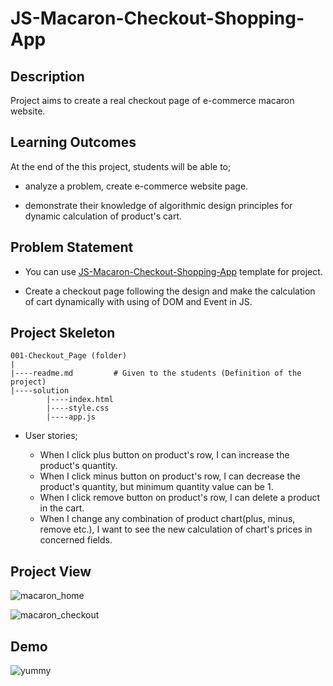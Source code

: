 # JS-Macaron-Checkout-Shopping-App

## Description
Project aims to create a real checkout page of e-commerce macaron website.

## Learning Outcomes

At the end of the this project, students will be able to;

- analyze a problem, create e-commerce website page.

- demonstrate their knowledge of algorithmic design principles for dynamic calculation of product's cart.

   
## Problem Statement

- You can use [JS-Macaron-Checkout-Shopping-App](https://github.com/bzceval/javascript-macaron-checkout-app) template for project.

- Create a checkout page following the design and make the calculation of cart dynamically with using of DOM and Event in JS.


## Project Skeleton 

```
001-Checkout_Page (folder)
|
|----readme.md         # Given to the students (Definition of the project)          
|----solution
        |----index.html  
        |----style.css   
        |----app.js
```

-  User stories;

   - When I click plus button on product's row, I can increase the product's quantity.
   - When I click minus button on product's row, I can decrease the product's quantity, but minimum quantity value can be 1.
   - When I click remove button on product's row, I can delete a product in the cart.
   - When I change any combination of product chart(plus, minus, remove etc.), I want to see the new calculation of chart's prices in concerned fields.

## Project View 
   ![macaron_home](https://user-images.githubusercontent.com/100320309/204967819-47a9a717-8892-41ca-ab4e-24d9b00caa0c.PNG)

   ![macaron_checkout](https://user-images.githubusercontent.com/100320309/204967808-1159bf0e-6379-4aaa-a223-3d0fd19178ab.PNG)

## Demo   
   ![yummy](https://user-images.githubusercontent.com/100320309/205872604-d875eb46-e167-4ffd-afd3-b78d986641db.gif)

